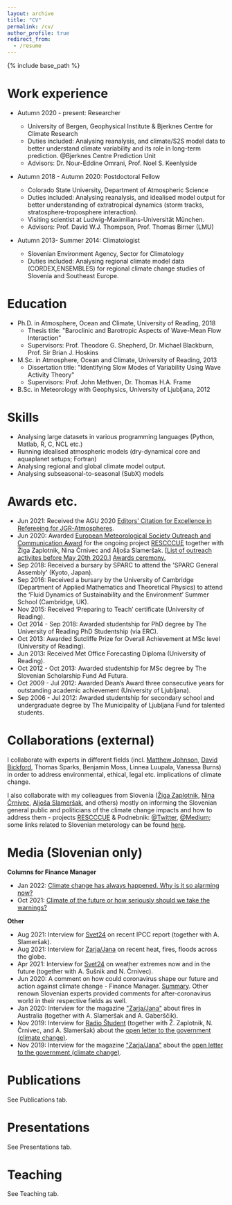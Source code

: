 ```yaml
---
layout: archive
title: "CV"
permalink: /cv/
author_profile: true
redirect_from:
  - /resume
---
```


{% include base_path %}

Work experience
======
* Autumn 2020 - present: Researcher
  * University of Bergen, Geophysical Institute & Bjerknes Centre for Climate Research 
  * Duties included: Analysing reanalysis, and climate/S2S model data to better understand climate variability and its role in long-term prediction. @Bjerknes Centre Prediction Unit
  * Advisors: Dr. Nour-Eddine Omrani, Prof. Noel S. Keenlyside 

* Autumn 2018 - Autumn 2020: Postdoctoral Fellow
  * Colorado State University, Department of Atmospheric Science
  * Duties included: Analysing reanalysis, and idealised model output for better understanding of extratropical dynamics (storm tracks, stratosphere-troposphere interaction). 
  * Visiting scientist at Ludwig-Maximilians-Universität München. 
  * Advisors: Prof. David W.J. Thompson, Prof. Thomas Birner (LMU)
  
* Autumn 2013- Summer 2014: Climatologist
  * Slovenian Environment Agency, Sector for Climatology
  * Duties included: Analysing regional climate model data (CORDEX,ENSEMBLES) for regional climate change studies of Slovenia and Southeast Europe.
  
Education
======
* Ph.D. in Atmosphere, Ocean and Climate, University of Reading, 2018
  * Thesis title: "Baroclinic and Barotropic Aspects of Wave-Mean Flow Interaction"
  * Supervisors: Prof. Theodore G. Shepherd, Dr. Michael Blackburn, Prof. Sir Brian J. Hoskins
* M.Sc. in Atmosphere, Ocean and Climate, University of Reading, 2013
  * Dissertation title: "Identifying Slow Modes of Variability Using Wave Activity Theory"
  * Supervisors: Prof. John Methven, Dr. Thomas H.A. Frame
* B.Sc. in Meteorology with Geophysics, University of Ljubljana, 2012


Skills
======
* Analysing large datasets in various programming languages (Python, Matlab, R, C, NCL etc.)
* Running idealised atmospheric models (dry-dynamical core and aquaplanet setups; Fortran)
* Analysing regional and global climate model output.
* Analysing subseasonal-to-seasonal (SubX) models

Awards etc.
======
* Jun 2021: Received the AGU 2020 <a href="https://eos.org/agu-news/in-appreciation-of-agus-outstanding-reviewers-of-2020">Editors' Citation for Excellence in Refereeing for JGR-Atmospheres</a>.
* Jun 2020: Awarded <a href="https://www.emetsoc.org/oc2020-for-rescccue-slovenia/">European Meteorological Society Outreach and Communication Award</a> for the ongoing project <a href="https://drive.google.com/file/d/14kKhqvhMYvILBhosecHA4HwMZpYnX338/view?usp=sharing">RESCCCUE</a> together with Žiga Zaplotnik, Nina Črnivec and Aljoša Slameršak. [<a href="https://drive.google.com/file/d/1nOGlKVa0tWz-9K8oFSc8ZZ92JskJYIGa/view?usp=sharing">List of outreach activites before May 20th 2020.</a>] <a href="https://www.youtube.com/watch?v=3taZqPIbZh4">Awards ceremony.</a>
* Sep 2018: Received a bursary by SPARC to attend the 'SPARC General Assembly' (Kyoto, Japan).
* Sep 2016: Received a bursary by the University of Cambridge (Department of Applied Mathematics and Theoretical Physics) to attend the ‘Fluid Dynamics of Sustainability and the Environment’ Summer School (Cambridge, UK).
* Nov 2015: Received ‘Preparing to Teach’ certificate (University of Reading).
* Oct 2014 - Sep 2018: Awarded studentship for PhD degree by The University of Reading PhD Studentship (via ERC).
* Oct 2013: Awarded Sutcliffe Prize for Overall Achievement at MSc level (University of Reading).
* Jun 2013: Received Met Office Forecasting Diploma (University of Reading).
* Oct 2012 - Oct 2013: Awarded studentship for MSc degree by The Slovenian Scholarship Fund Ad Futura.
* Oct 2009 - Jul 2012: Awarded Dean’s Award three consecutive years for outstanding academic achievement (University of Ljubljana).
* Sep 2006 - Jul 2012: Awarded studentship for secondary school and undergraduate degree by The Municipality of Ljubljana Fund for talented students.

Collaborations (external)
======
  I collaborate with experts in different fields (incl. <a href="https://chem.ku.dk/ansatte/alle/?pure=en/persons/81047">Matthew Johnson</a>, <a href="https://laverne.edu/directory/person/david-bickford/">David Bickford</a>, Thomas Sparks, Benjamin Moss, Linnea Luupala, Vanessa Burns)  in order to address environmental, ethical, legal etc. implications of climate change.

  I also collaborate with my colleagues from Slovenia (<a href="https://zaplotnik.github.io">Žiga Zaplotnik</a>, <a href="https://ninacrnivec.github.io">Nina Črnivec</a>, <a href="https://ictaweb.uab.cat/personal_detail.php?id=4088">Aljoša Slameršak</a>, and others) mostly on informing the Slovenian general public and politicians of the climate change impacts and how to address them - projects <a href="https://drive.google.com/file/d/14kKhqvhMYvILBhosecHA4HwMZpYnX338/view?usp=sharing">RESCCCUE</a> & Podnebnik: <a href="https://twitter.com/podnebnik">@Twitter</a>, <a href="https://medium.com/podnebnik">@Medium</a>; some links related to Slovenian meterology can be found <a href="https://ninacrnivec.github.io/meteoSI/">here</a>.

Media (Slovenian only)
======
<b>Columns for Finance Manager</b>

* Jan 2022: <a href="https://manager.finance.si/8985368/Podnebne-spremembe-so-bile-vedno-Zakaj-so-zdajsnje-tako-alarmantne">Climate change has always happened. Why is it so alarming now?</a>
* Oct 2021: <a href="https://manager.finance.si/8981441/Podnebje-prihodnosti-ali-kako-resno-bi-bilo-treba-jemati-opozorila">Climate of the future or how seriously should we take the warnings?</a>

<b>Other</b>

* Aug 2021: Interview for <a href="https://novice.svet24.si/clanek/novice/slovenija/61192ceb68331/sredozemlje-v-plamenih-zadnji-alarm-za-podnebno-krizo">Svet24</a> on recent IPCC report (together with A. Slameršak).
* Aug 2021: Interview for <a href="https://revijazarja.si/clanek/zgodbe/61113e4fa9a3a/zivimo-v-prelomnem-letu">Zarja/Jana</a> on recent heat, fires, floods across the globe.
* Apr 2021: Interview for <a href="https://novice.svet24.si/clanek/novice/slovenija/6073055dc2e54/najvec-skode-bodo-utrpeli-slovenski-sadjarji-vinogradniki-in-cebelarji">Svet24</a> on weather extremes now and in the future (together with A. Sušnik and N. Črnivec). 
* Jun 2020: A comment on how could coronavirus shape our future and action against climate change - Finance Manager. <a href="https://www.linkedin.com/feed/update/urn:li:activity:6678934250378539009/">Summary</a>. Other renown Slovenian experts provided comments for after-coronavirus world in their respective fields as well.
* Jan 2020: Interview for the magazine <a href="https://revijazarja.si/clanek/zgodbe/5e1db363754be/avstralija-gori-kaj-to-pomeni-za-nas">"Zarja/Jana"</a> about fires in Australia (together with A. Slameršak and A. Gaberščik).  
* Nov 2019: Interview for <a href="https://radiostudent.si/znanost/zr-intervju/kako-bomo-blažili-podnebne-spremembe?fbclid=IwAR0yXgFOyVCnzybIHD0Ea98oygFN5YTUzMg9ZEgaQBNqpYC8jWG2iQRezyg">Radio Študent</a> (together with Ž. Zaplotnik, N. Črnivec, and A. Slameršak) about the <a href="https://drive.google.com/open?id=1I7GiPoaxJbqBeQnTN3VNZVbMxrBDnwJW">open letter to the government (climate change)</a>.  
* Nov 2019: Interview for the magazine <a href="https://novice.svet24.si/clanek/novice/svet/5df8e1f62d92a/slovenija-ne-kaze-pripravljenosti-da-bi-se-na-groznjo-podnebnih-sprememb-odzvala-z-odlocnimi-ukrepi">"Zarja/Jana"</a> about the <a href="https://drive.google.com/open?id=1I7GiPoaxJbqBeQnTN3VNZVbMxrBDnwJW">open letter to the government (climate change)</a>.  

Publications
======
  See Publications tab.
  
Presentations
======
  See Presentations tab.
  
Teaching
======
  See Teaching tab.
  





  
